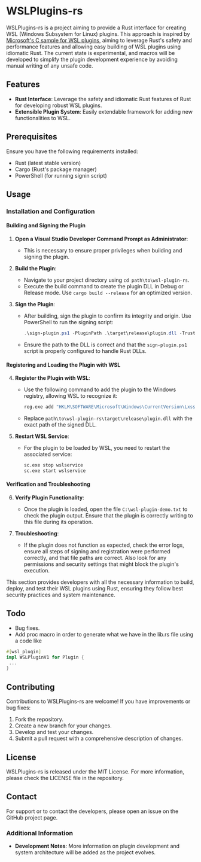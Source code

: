 
# WSLPlugins-rs

WSLPlugins-rs is a project aiming to provide a Rust interface for creating WSL (Windows Subsystem for Linux) plugins. This approach is inspired by [Microsoft's C sample for WSL plugins](https://github.com/microsoft/wsl-plugin-sample), aiming to leverage Rust's safety and performance features and allowing easy building of WSL plugins using idiomatic Rust.
The current state is experimental, and macros will be developed to simplify the plugin development experience by avoiding manual writing of any unsafe code.

## Features

- **Rust Interface**: Leverage the safety and idiomatic Rust features of Rust for developing robust WSL plugins.
- **Extensible Plugin System**: Easily extendable framework for adding new functionalities to WSL.

## Prerequisites

Ensure you have the following requirements installed:

- Rust (latest stable version)
- Cargo (Rust's package manager)
- PowerShell (for running signin script)

## Usage
### Installation and Configuration

#### Building and Signing the Plugin
1. **Open a Visual Studio Developer Command Prompt as Administrator**:
   - This is necessary to ensure proper privileges when building and signing the plugin.

2. **Build the Plugin**:
   - Navigate to your project directory using `cd path\to\wsl-plugin-rs`.
   - Execute the build command to create the plugin DLL in Debug or Release mode. Use `cargo build --release` for an optimized version.

3. **Sign the Plugin**:
   - After building, sign the plugin to confirm its integrity and origin. Use PowerShell to run the signing script:
     ```powershell
     .\sign-plugin.ps1 -PluginPath .\target\release\plugin.dll -Trust
     ```
   - Ensure the path to the DLL is correct and that the `sign-plugin.ps1` script is properly configured to handle Rust DLLs.

#### Registering and Loading the Plugin with WSL
4. **Register the Plugin with WSL**:
   - Use the following command to add the plugin to the Windows registry, allowing WSL to recognize it:
     ```cmd
     reg.exe add "HKLM\SOFTWARE\Microsoft\Windows\CurrentVersion\Lxss\Plugins" /v wsl-plugin-rs /d path\to\wsl-plugin-rs\target\release\plugin.dll /t reg_sz
     ```
   - Replace `path\to\wsl-plugin-rs\target\release\plugin.dll` with the exact path of the signed DLL.

5. **Restart WSL Service**:
   - For the plugin to be loaded by WSL, you need to restart the associated service:
     ```cmd
     sc.exe stop wslservice
     sc.exe start wslservice
     ```

#### Verification and Troubleshooting
6. **Verify Plugin Functionality**:
   - Once the plugin is loaded, open the file `C:\wsl-plugin-demo.txt` to check the plugin output. Ensure that the plugin is correctly writing to this file during its operation.

7. **Troubleshooting**:
   - If the plugin does not function as expected, check the error logs, ensure all steps of signing and registration were performed correctly, and that file paths are correct. Also look for any permissions and security settings that might block the plugin's execution.

This section provides developers with all the necessary information to build, deploy, and test their WSL plugins using Rust, ensuring they follow best security practices and system maintenance.

## Todo
- Bug fixes.
- Add proc macro in order to generate what we have in the lib.rs file using a code like
``` rust
#[wsl_plugin]
impl WSLPluginV1 for Plugin {
 ...
}
``` 

## Contributing

Contributions to WSLPlugins-rs are welcome! If you have improvements or bug fixes:

1. Fork the repository.
2. Create a new branch for your changes.
3. Develop and test your changes.
4. Submit a pull request with a comprehensive description of changes.

## License

WSLPlugins-rs is released under the MIT License. For more information, please check the LICENSE file in the repository.

## Contact

For support or to contact the developers, please open an issue on the GitHub project page.

### Additional Information
- **Development Notes**: More information on plugin development and system architecture will be added as the project evolves.

